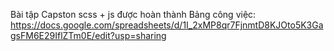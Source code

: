 Bài tập Capston scss + js được hoàn thành
Bảng công việc: 
https://docs.google.com/spreadsheets/d/1I_2xMP8qr7FjnmtD8KJOto5K3GagsFM6E29IflZTm0E/edit?usp=sharing
